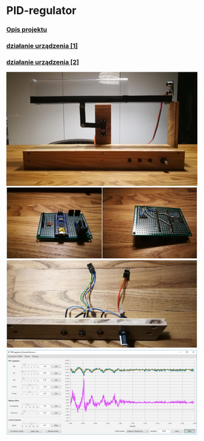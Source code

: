# PID-regulator

### [Opis projektu](https://drive.google.com/file/d/1YQ7Bymh5CCV7hIchWDSn_JDqjq_D5z_C/view?usp=sharing)
### [działanie urządzenia [1]](https://drive.google.com/file/d/1ugVkFqK55OKaZUdhush3DiUtvRxWjR2D/view?usp=sharing)
### [działanie urządzenia [2]](https://drive.google.com/file/d/1P5vMSABmQK9ASjgPXgTZhG_p2E-9JBaL/view?usp=sharing)

![](img/p1.png)
![](img/p3.png)
![](img/p2.png)
